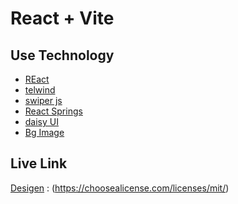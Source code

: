 # React + Vite


## Use Technology 

 - [REact](https://awesomeopensource.com/project/elangosundar/awesome-README-templates)
 - [telwind](https://github.com/matiassingers/awesome-readme)
 - [swiper js](https://bulldogjob.com/news/449-how-to-write-a-good-readme-for-your-github-project)
 - [React Springs ](https://bulldogjob.com/news/449-how-to-write-a-good-readme-for-your-github-project)
 - [daisy UI](https://bulldogjob.com/news/449-how-to-write-a-good-readme-for-your-github-project)
 - [Bg Image](https://bulldogjob.com/news/449-how-to-write-a-good-readme-for-your-github-project)




## Live Link 

[Desigen](https://choosealicense.com/licenses/mit/) : (https://choosealicense.com/licenses/mit/)








 
 
